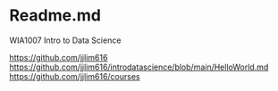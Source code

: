 # Readme.md
WIA1007 Intro to Data Science

https://github.com/jjlim616
https://github.com/jjlim616/introdatascience/blob/main/HelloWorld.md
https://github.com/jjlim616/courses
